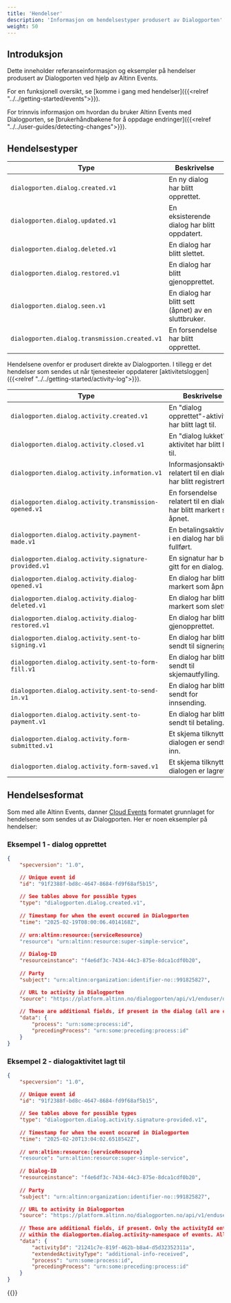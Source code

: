 ```yaml
---
title: 'Hendelser'
description: 'Informasjon om hendelsestyper produsert av Dialogporten'
weight: 50
---
```


## Introduksjon

Dette inneholder referanseinformasjon og eksempler på hendelser produsert av Dialogporten ved hjelp av Altinn Events.

For en funksjonell oversikt, se [komme i gang med hendelser]({{<relref "../../getting-started/events">}}).

For trinnvis informasjon om hvordan du bruker Altinn Events med Dialogporten, se [brukerhåndbøkene for å oppdage endringer]({{<relref "../../user-guides/detecting-changes">}}).

## Hendelsestyper

| Type                                          | Beskrivelse                                     |
|-----------------------------------------------|-------------------------------------------------|
| `dialogporten.dialog.created.v1`              | En ny dialog har blitt opprettet.                  |
| `dialogporten.dialog.updated.v1`              | En eksisterende dialog har blitt oppdatert.            |
| `dialogporten.dialog.deleted.v1`              | En dialog har blitt slettet.                      |
| `dialogporten.dialog.restored.v1`             | En dialog har blitt gjenopprettet.                     |
| `dialogporten.dialog.seen.v1`                 | En dialog har blitt sett (åpnet) av en sluttbruker. |
| `dialogporten.dialog.transmission.created.v1` | En forsendelse har blitt opprettet.                |

Hendelsene ovenfor er produsert direkte av Dialogporten. I tillegg er det hendelser som sendes ut når tjenesteeier oppdaterer [aktivitetsloggen]({{<relref "../../getting-started/activity-log">}}).

| Type                                                  | Beskrivelse                                                   |
| ----------------------------------------------------- | ------------------------------------------------------------- |
| `dialogporten.dialog.activity.created.v1`             | En "dialog opprettet"-aktivitet har blitt lagt til.                   |
| `dialogporten.dialog.activity.closed.v1`              | En "dialog lukket"-aktivitet har blitt lagt til.                    |
| `dialogporten.dialog.activity.information.v1`         | Informasjonsaktivitet relatert til en dialog har blitt registrert. |
| `dialogporten.dialog.activity.transmission-opened.v1` | En forsendelse relatert til en dialog har blitt markert som åpnet. |
| `dialogporten.dialog.activity.payment-made.v1`        | En betalingsaktivitet i en dialog har blitt fullført.        |
| `dialogporten.dialog.activity.signature-provided.v1`  | En signatur har blitt gitt for en dialog.                   |
| `dialogporten.dialog.activity.dialog-opened.v1`       | En dialog har blitt markert som åpnet.                           |
| `dialogporten.dialog.activity.dialog-deleted.v1`      | En dialog har blitt markert som slettet.                          |
| `dialogporten.dialog.activity.dialog-restored.v1`     | En dialog har blitt gjenopprettet.                                   |
| `dialogporten.dialog.activity.sent-to-signing.v1`     | En dialog har blitt sendt til signering.                            |
| `dialogporten.dialog.activity.sent-to-form-fill.v1`   | En dialog har blitt sendt til skjemautfylling.                          |
| `dialogporten.dialog.activity.sent-to-send-in.v1`     | En dialog har blitt sendt for innsending.                            |
| `dialogporten.dialog.activity.sent-to-payment.v1`     | En dialog har blitt sendt til betaling.                            |
| `dialogporten.dialog.activity.form-submitted.v1`      | Et skjema tilknyttet dialogen er sendt inn.         |
| `dialogporten.dialog.activity.form-saved.v1`          | Et skjema tilknyttet dialogen er lagret.             |

## Hendelsesformat

Som med alle Altinn Events, danner [Cloud Events](https://cloudevents.io/) formatet grunnlaget for hendelsene som sendes ut av Dialogporten. Her er noen eksempler på hendelser:

### Eksempel 1 - dialog opprettet

```json
{
    "specversion": "1.0",

    // Unique event id
    "id": "91f2388f-bd8c-4647-8684-fd9f68af5b15",
    
    // See tables above for possible types
    "type": "dialogporten.dialog.created.v1",
    
    // Timestamp for when the event occured in Dialogporten
    "time": "2025-02-19T08:00:06.4014168Z",
    
    // urn:altinn:resource:{serviceResource}
    "resource": "urn:altinn:resource:super-simple-service", 
    
    // Dialog-ID
    "resourceinstance": "f4e6df3c-7434-44c3-875e-8dca1cdf0b20",
    
    // Party
    "subject": "urn:altinn:organization:identifier-no::991825827",

    // URL to activity in Dialogporten
    "source": "https://platform.altinn.no/dialogporten/api/v1/enduser/dialogs/f4e6df3c-7434-44c3-875e-8dca1cdf0b20",
    
    // These are additional fields, if present in the dialog (all are optional).
    "data": { 
        "process": "urn:some:process:id",
        "precedingProcess": "urn:some:preceding:process:id"
    }
} 
```


### Eksempel 2 - dialogaktivitet lagt til

```json
{
    "specversion": "1.0",

    // Unique event id
    "id": "91f2388f-bd8c-4647-8684-fd9f68af5b15",
    
    // See tables above for possible types
    "type": "dialogporten.dialog.activity.signature-provided.v1",
    
    // Timestamp for when the event occured in Dialogporten
    "time": "2025-02-20T13:04:02.6518542Z",
    
    // urn:altinn:resource:{serviceResource}
    "resource": "urn:altinn:resource:super-simple-service", 
    
    // Dialog-ID
    "resourceinstance": "f4e6df3c-7434-44c3-875e-8dca1cdf0b20",
    
    // Party
    "subject": "urn:altinn:organization:identifier-no::991825827",

    // URL to activity in Dialogporten
    "source": "https://platform.altinn.no/dialogporten.no/api/v1/enduser/dialogs/f4e6df3c-7434-44c3-875e-8dca1cdf0b20/activities/21241c7e-819f-462b-b8a4-d5d32352311a",
    
    // These are additional fields, if present. Only the activityId entry is always present for events
    // within the dialogporten.dialog.activity-namespace of events. All other fields are optional.
    "data": { 
        "activityId": "21241c7e-819f-462b-b8a4-d5d32352311a",
        "extendedActivityType": "additional-info-received",
        "process": "urn:some:process:id",
        "precedingProcess": "urn:some:preceding:process:id"
    }
} 
```



{{<children />}}